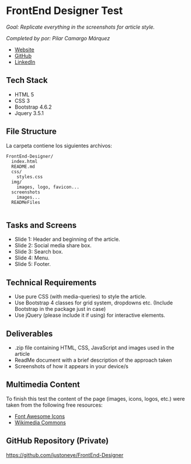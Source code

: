 # FrontEnd Designer Test

_Goal: Replicate everything in the screenshots for article style._

_Completed by por: Pilar Camargo Márquez_
- [Website](https://about.me/justoneye)
- [GitHub](https://github.com/justoneye)
- [LinkedIn](https://www.linkedin.com/in/pilarcamargo)


## Tech Stack

- HTML 5
- CSS 3
- Bootstrap 4.6.2
- Jquery 3.5.1


## File Structure

La carpeta contiene los siguientes archivos:

```
FrontEnd-Designer/
  index.html
  README.md
  css/
    styles.css
  img/
    images, logo, favicon...
  screenshots
    images...
  READMeFiles
  
```


## Tasks and Screens

- Slide 1: Header and beginning of the article.
- Slide 2: Social media share box.
- Slide 3: Search box.
- Slide 4: Menu.
- Slide 5: Footer.


## Technical Requirements

* Use pure CSS (with media-queries) to style the article.
* Use Bootstrap 4 classes for grid system, dropdowns etc. (Include Bootstrap in the package just in case)
* Use jQuery (please include it if using) for interactive elements.


## Deliverables

* .zip file containing HTML, CSS, JavaScript and images used in the article
* ReadMe document with a brief description of the approach taken
* Screenshots of how it appears in your device/s


## Multimedia Content

To finish this test the content of the page (images, icons, logos, etc.) were taken from the following free resources:

- [Font Awesome Icons](https://fontawesome.com/icons)
- [Wikimedia Commons](https://commons.wikimedia.org/wiki/Category:Images)


## GitHub Repository (Private)

https://github.com/justoneye/FrontEnd-Designer
